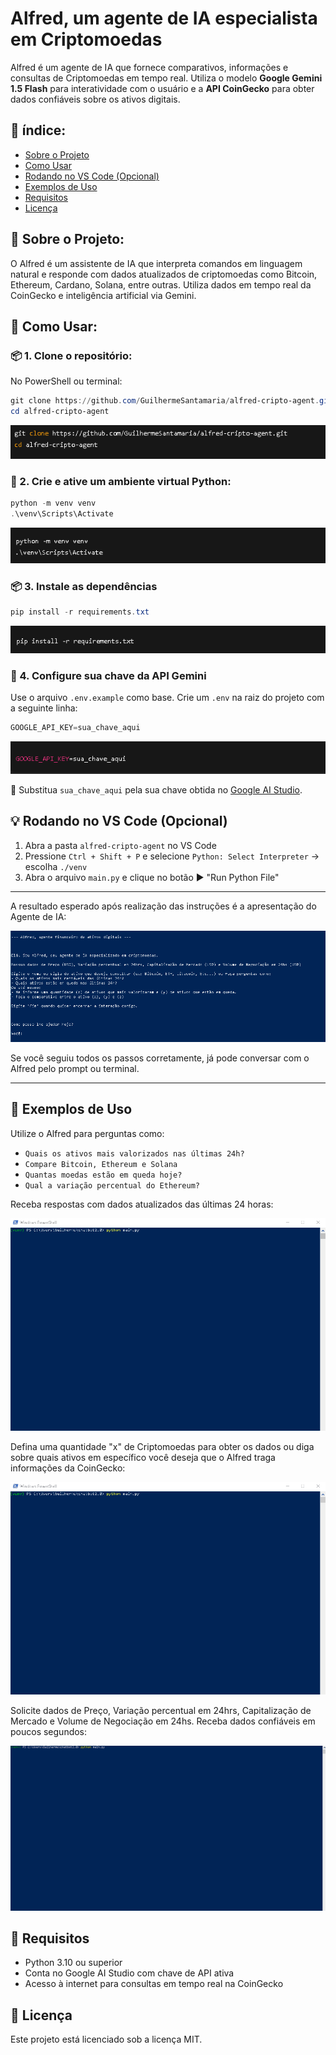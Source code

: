 # Alfred, um agente de IA especialista em Criptomoedas

Alfred é um agente de IA que fornece comparativos, informações e consultas de Criptomoedas em tempo real. Utiliza o modelo **Google Gemini 1.5 Flash** para interatividade com o usuário e a **API CoinGecko** para obter dados confiáveis sobre os ativos digitais.

## 📖 índice:

- [Sobre o Projeto](#sobre-o-projeto)
- [Como Usar](#como-usar)
- [Rodando no VS Code (Opcional)](#rodando-no-vs-code-opcional)
- [Exemplos de Uso](#exemplos-de-uso)
- [Requisitos](#requisitos)
- [Licença](#licença)

## 📌 Sobre o Projeto:

O Alfred é um assistente de IA que interpreta comandos em linguagem natural e responde com dados atualizados de criptomoedas como Bitcoin, Ethereum, Cardano, Solana, entre outras. Utiliza dados em tempo real da CoinGecko e inteligência artificial via Gemini.

## 🔧 Como Usar:

### 📦 1. Clone o repositório:

No PowerShell ou terminal:

```powershell
git clone https://github.com/GuilhermeSantamaria/alfred-cripto-agent.git
cd alfred-cripto-agent
```

![Passo 1](assets/passo1.png)

### 🐍 2. Crie e ative um ambiente virtual Python:

```powershell
python -m venv venv
.\venv\Scripts\Activate
```

![Passo 2](assets/passo2.png)

### 📦 3. Instale as dependências

```powershell
pip install -r requirements.txt
```

![Passo 3](assets/passo3.png)

### 🔑 4. Configure sua chave da API Gemini

Use o arquivo `.env.example` como base. Crie um `.env` na raiz do projeto com a seguinte linha:

```powershell
GOOGLE_API_KEY=sua_chave_aqui
```

![Passo 4](assets/passo4.png)

🔐 Substitua `sua_chave_aqui` pela sua chave obtida no [Google AI Studio](https://aistudio.google.com/app/apikey).

## 💡 Rodando no VS Code (Opcional)

1. Abra a pasta `alfred-cripto-agent` no VS Code
2. Pressione `Ctrl + Shift + P` e selecione `Python: Select Interpreter` → escolha `./venv`
3. Abra o arquivo `main.py` e clique no botão ▶️ "Run Python File"

---

A resultado esperado após realização das instruções é a apresentação do Agente de IA:

![Resultado esperado](assets/standart_prompt.png)

Se você seguiu todos os passos corretamente, já pode conversar com o Alfred pelo prompt ou terminal.

---

## 🧠 Exemplos de Uso

Utilize o Alfred para perguntas como:

- `Quais os ativos mais valorizados nas últimas 24h?`
- `Compare Bitcoin, Ethereum e Solana`
- `Quantas moedas estão em queda hoje?`
- `Qual a variação percentual do Ethereum?`

Receba respostas com dados atualizados das últimas 24 horas:

![Funcionamento do Alfred](assets/gif1.gif)

Defina uma quantidade "x" de Criptomoedas para obter os dados ou diga sobre quais ativos em específico você deseja que o Alfred traga informações da CoinGecko:

![Funcionamento do Alfred](assets/gif2.gif)

Solicite dados de Preço, Variação percentual em 24hrs, Capitalização de Mercado e Volume de Negociação em 24hs.
Receba dados confiáveis em poucos segundos:

![Funcionamento do Alfred](assets/gif3.gif)

## 🧰 Requisitos

- Python 3.10 ou superior
- Conta no Google AI Studio com chave de API ativa
- Acesso à internet para consultas em tempo real na CoinGecko

## 📄 Licença

Este projeto está licenciado sob a licença MIT.
